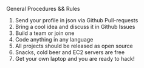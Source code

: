 General Procedures && Rules

1. Send your profile in json via Github Pull-requests
2. Bring a cool idea and discuss it in Github Issues
3. Build a team or join one
4. Code anything in any language
5. All projects should be released as open source
6. Snacks, cold beer and EC2 servers are free
7. Get your own laptop and you are ready to hack!
